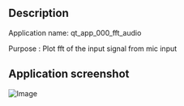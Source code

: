 ## Description
Application name: qt_app_000_fft_audio

Purpose : Plot fft of the input signal from mic input

## Application screenshot
![Image](../master/img/qt_app_000_fft_audio.png)